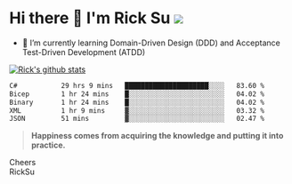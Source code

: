 # Hi there 👋 I'm Rick Su ![](https://komarev.com/ghpvc/?username=ricksu978)
<!--
**ricksu978/ricksu978** is a ✨ _special_ ✨ repository because its `README.md` (this file) appears on your GitHub profile.

Here are some ideas to get you started:

- 🔭 I’m currently working on ...
-->
- 🌱 I’m currently learning Domain-Driven Design (DDD) and Acceptance Test-Driven Development (ATDD)
<!--
- 👯 I’m looking to collaborate on ...
- 🤔 I’m looking for help with ...
- 💬 Ask me about ...
- 📫 How to reach me: ...
- 😄 Pronouns: ...
- ⚡ Fun fact: ...
-->
[![Rick's github stats](https://github-readme-stats.vercel.app/api?username=ricksu978&theme=dark)](https://github.com/ricksu978/ricksu978)

<!--START_SECTION:waka-->

```txt
C#           29 hrs 9 mins   █████████████████████░░░░   83.60 %
Bicep        1 hr 24 mins    █░░░░░░░░░░░░░░░░░░░░░░░░   04.02 %
Binary       1 hr 24 mins    █░░░░░░░░░░░░░░░░░░░░░░░░   04.02 %
XML          1 hr 9 mins     ▓░░░░░░░░░░░░░░░░░░░░░░░░   03.32 %
JSON         51 mins         ▓░░░░░░░░░░░░░░░░░░░░░░░░   02.47 %
```

<!--END_SECTION:waka-->

> **Happiness comes from acquiring the knowledge and putting it into practice.**

Cheers  
RickSu 
